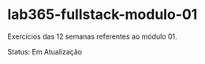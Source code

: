 # lab365-fullstack-modulo-01

Exercícios das 12 semanas referentes ao módulo 01.

Status: Em Atualização
